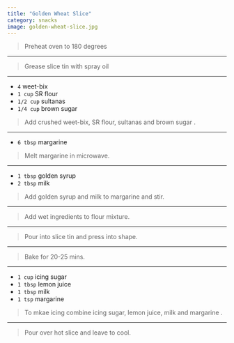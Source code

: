 ```yaml
---
title: "Golden Wheat Slice"
category: snacks
image: golden-wheat-slice.jpg
---
```



> Preheat oven to 180 degrees

---

> Grease slice tin with spray oil

---

* `4` weet-bix
* `1 cup` SR flour
* `1/2 cup` sultanas
* `1/4 cup` brown sugar

> Add crushed weet-bix, SR flour, sultanas and  brown sugar .

---

* `6 tbsp` margarine

> Melt margarine in microwave.

---

* `1 tbsp` golden syrup
* `2 tbsp` milk

> Add golden syrup and milk to margarine and stir.

---

> Add wet ingredients to flour mixture.

---

> Pour into slice tin and press into shape.

---

> Bake for 20-25 mins.

---

* `1 cup` icing sugar
* `1 tbsp` lemon juice
* `1 tbsp` milk
* `1 tsp` margarine

> To mkae icing combine icing sugar,  lemon juice, milk and margarine .

---

> Pour over hot slice and leave to cool.

